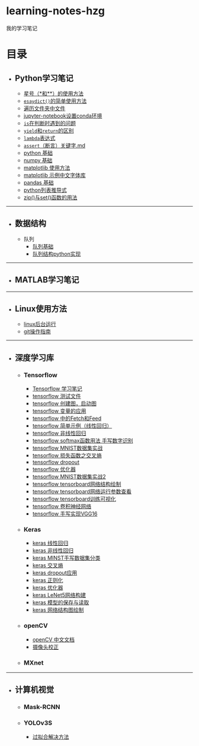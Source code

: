 # learning-notes-hzg
我的学习笔记

# 目录
* ## Python学习笔记
    * [星号（\*和**）的使用方法](python/python中星号的用法.md)
    * [`esaydict()`的简单使用方法](python/python中easydict的使用.md)
    * [遍历文件夹中文件](python/python遍历文件夹中文件.md)
    * [jupyter-notebook设置conda环境](python/jupyter-notebook设置conda环境.md)
    * [`is`在判断时遇到的问题](python/is在判断时遇到的问题.md)
    * [`yield`和`return`的区别](python/yield和return的区别.md)
    * [`lambda`表达式](python/lambda表达式.md)
    * [`assert`（断言）关键字.md](python/assert（断言）关键字.md)
    * [python 基础](python/1-python基础.ipynb)
    * [numpy 基础](python/2-numpy基础.ipynb)
    * [matplotlib 使用方法](python/3-matplotlib的使用方法.ipynb)
    * [matplotlib 示例中文字体库](python/SimHei.ttf)
    * [pandas 基础](python/4-pandas基础.ipynb)
    * [python列表推导式](python/Python列表推导式.md)
    * [zip()与set()函数的用法](python/zip()与set()函数的用法.md)
---
* ## 数据结构
    * 队列
        * [队列基础](data-structure/Queue/队列.md)
        * [队列结构python实现](data-structure/Queue/queue.py)
---
* ## MATLAB学习笔记
---
* ## Linux使用方法
    * [linux后台运行](linux/linux后台运行.md)
    * [git操作指南](linux/git操作指南.md)
---
* ## 深度学习库
    * ### Tensorflow
        * [Tensorflow 学习笔记](deep-learning-library/tensorflow/tensorflow-学习笔记.md)
        * [tensorflow 测试文件](deep-learning-library/tensorflow/tensorflow-0.0-test.py)
        * [tensorflow 创建图，启动图](deep-learning-library/tensorflow/tensorflow-2.1-start.py)
        * [tensorflow 变量的应用](deep-learning-library/tensorflow/tensorflow-2.2-start.py)
        * [tensorflow 中的Fetch和Feed](deep-learning-library/tensorflow/tensorflow-2.3-start.py)
        * [tensorflow 简单示例（线性回归）](deep-learning-library/tensorflow/tensorflow-2.4-start.py)
        * [tensorflow 非线性回归](deep-learning-library/tensorflow/tensorflow-3.1.py)
        * [tensorflow softmax函数用法 手写数字识别](deep-learning-library/tensorflow/tensorflow-3.2.py)
        * [tensorflow MNIST数据集实战](deep-learning-library/tensorflow/tensorflow-3.3.py)
        * [tensorflow 损失函数之交叉熵](deep-learning-library/tensorflow/tensorflow-4.1.py)
        * [tensorflow dropout](deep-learning-library/tensorflow/tensorflow-4.2.py)
        * [tensorflow 优化器](deep-learning-library/tensorflow/tensorflow-4.3.py)
        * [tensorflow MNIST数据集实战2](deep-learning-library/tensorflow/tensorflow-4.4-work.py)
        * [tensorflow tensorboard网络结构绘制](deep-learning-library/tensorflow/tensorflow-5.1.py)
        * [tensorflow tensorboard网络运行参数查看](deep-learning-library/tensorflow/tensorflow-5.2.py)
        * [tensorflow tensorboard训练可视化](deep-learning-library/tensorflow/tensorflow-5.3.py)
        * [tensorflow 卷积神经网络](deep-learning-library/tensorflow/tensorflow-6.1.py)
        * [tensorflow 手写实现VGG16](deep-learning-library/tensorflow/tensorflow-VGG16.py)
    * ### Keras
        * [keras 线性回归](deep-learning-library/keras/1_line_regression.py)
        * [keras 非线性回归](deep-learning-library/keras/2_nonlinear_regression.py)
        * [keras MINST手写数据集分类](deep-learning-library/keras/3_MNISTdateset_classification.py)
        * [keras 交叉熵](deep-learning-library/keras/4_cross_entropy.py)
        * [keras dropout应用](deep-learning-library/keras/5_dropout.py)
        * [keras 正则化](deep-learning-library/keras/6_regularization.py)
        * [keras 优化器](deep-learning-library/keras/7_optimizer.py)
        * [keras LeNet5网络构建](deep-learning-library/keras/8_LeNet.py)
        * [keras 模型的保存与读取](deep-learning-library/keras/9_load_model.py)
        * [keras 网络结构图绘制](deep-learning-library/keras/10_draw_network_structure.py)
    * ### openCV
        * [openCV 中文文档](deep-learning-library/openCV/OpenCV中文文档.pdf)
        * [摄像头校正](deep-learning-library/openCV/cameraCalibration.py)
    * ### MXnet
---
* ## 计算机视觉
    * ### Mask-RCNN
    * ### YOLOv3S
        * [过拟合解决方法](CV-nets/过拟合解决方法.md)
